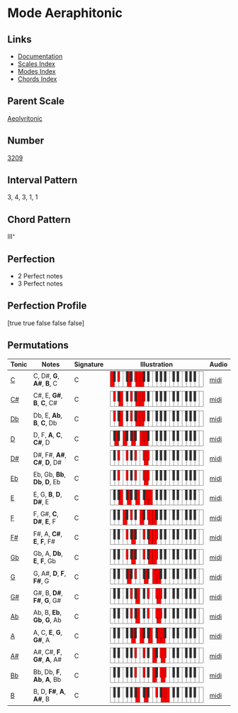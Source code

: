 # Mode Aeraphitonic

## Links

- [Documentation](index.md)
- [Scales Index](Scales.md)
- [Modes Index](Modes.md)
- [Chords Index](Chords.md)

## Parent Scale

[Aeolyritonic](ScaleAeolyritonic.md)

## Number

[3209](https://ianring.com/musictheory/scales/3209)

## Interval Pattern

3, 4, 3, 1, 1

## Chord Pattern

III⁺

## Perfection

- 2 Perfect notes
- 3 Perfect notes

## Perfection Profile

[true true false false false]

## Permutations

| Tonic | Notes | Signature | Illustration | Audio |
|-------|-------|-----------|--------------|-------|
| [C](ModeCNaturalAeraphitonic.md) | C, D#, **G**, **A#**, **B**, C | C | ![CNaturalAeraphitonic](ModeCNaturalAeraphitonic.png) | [midi](https://github.com/edipermadi/music/blob/main/docs/ModeCNaturalAeraphitonic.mid?raw=true) |
| [C#](ModeCSharpAeraphitonic.md) | C#, E, **G#**, **B**, **C**, C# | C | ![CSharpAeraphitonic](ModeCSharpAeraphitonic.png) | [midi](https://github.com/edipermadi/music/blob/main/docs/ModeCSharpAeraphitonic.mid?raw=true) |
| [Db](ModeDFlatAeraphitonic.md) | Db, E, **Ab**, **B**, **C**, Db | C | ![DFlatAeraphitonic](ModeDFlatAeraphitonic.png) | [midi](https://github.com/edipermadi/music/blob/main/docs/ModeDFlatAeraphitonic.mid?raw=true) |
| [D](ModeDNaturalAeraphitonic.md) | D, F, **A**, **C**, **C#**, D | C | ![DNaturalAeraphitonic](ModeDNaturalAeraphitonic.png) | [midi](https://github.com/edipermadi/music/blob/main/docs/ModeDNaturalAeraphitonic.mid?raw=true) |
| [D#](ModeDSharpAeraphitonic.md) | D#, F#, **A#**, **C#**, **D**, D# | C | ![DSharpAeraphitonic](ModeDSharpAeraphitonic.png) | [midi](https://github.com/edipermadi/music/blob/main/docs/ModeDSharpAeraphitonic.mid?raw=true) |
| [Eb](ModeEFlatAeraphitonic.md) | Eb, Gb, **Bb**, **Db**, **D**, Eb | C | ![EFlatAeraphitonic](ModeEFlatAeraphitonic.png) | [midi](https://github.com/edipermadi/music/blob/main/docs/ModeEFlatAeraphitonic.mid?raw=true) |
| [E](ModeENaturalAeraphitonic.md) | E, G, **B**, **D**, **D#**, E | C | ![ENaturalAeraphitonic](ModeENaturalAeraphitonic.png) | [midi](https://github.com/edipermadi/music/blob/main/docs/ModeENaturalAeraphitonic.mid?raw=true) |
| [F](ModeFNaturalAeraphitonic.md) | F, G#, **C**, **D#**, **E**, F | C | ![FNaturalAeraphitonic](ModeFNaturalAeraphitonic.png) | [midi](https://github.com/edipermadi/music/blob/main/docs/ModeFNaturalAeraphitonic.mid?raw=true) |
| [F#](ModeFSharpAeraphitonic.md) | F#, A, **C#**, **E**, **F**, F# | C | ![FSharpAeraphitonic](ModeFSharpAeraphitonic.png) | [midi](https://github.com/edipermadi/music/blob/main/docs/ModeFSharpAeraphitonic.mid?raw=true) |
| [Gb](ModeGFlatAeraphitonic.md) | Gb, A, **Db**, **E**, **F**, Gb | C | ![GFlatAeraphitonic](ModeGFlatAeraphitonic.png) | [midi](https://github.com/edipermadi/music/blob/main/docs/ModeGFlatAeraphitonic.mid?raw=true) |
| [G](ModeGNaturalAeraphitonic.md) | G, A#, **D**, **F**, **F#**, G | C | ![GNaturalAeraphitonic](ModeGNaturalAeraphitonic.png) | [midi](https://github.com/edipermadi/music/blob/main/docs/ModeGNaturalAeraphitonic.mid?raw=true) |
| [G#](ModeGSharpAeraphitonic.md) | G#, B, **D#**, **F#**, **G**, G# | C | ![GSharpAeraphitonic](ModeGSharpAeraphitonic.png) | [midi](https://github.com/edipermadi/music/blob/main/docs/ModeGSharpAeraphitonic.mid?raw=true) |
| [Ab](ModeAFlatAeraphitonic.md) | Ab, B, **Eb**, **Gb**, **G**, Ab | C | ![AFlatAeraphitonic](ModeAFlatAeraphitonic.png) | [midi](https://github.com/edipermadi/music/blob/main/docs/ModeAFlatAeraphitonic.mid?raw=true) |
| [A](ModeANaturalAeraphitonic.md) | A, C, **E**, **G**, **G#**, A | C | ![ANaturalAeraphitonic](ModeANaturalAeraphitonic.png) | [midi](https://github.com/edipermadi/music/blob/main/docs/ModeANaturalAeraphitonic.mid?raw=true) |
| [A#](ModeASharpAeraphitonic.md) | A#, C#, **F**, **G#**, **A**, A# | C | ![ASharpAeraphitonic](ModeASharpAeraphitonic.png) | [midi](https://github.com/edipermadi/music/blob/main/docs/ModeASharpAeraphitonic.mid?raw=true) |
| [Bb](ModeBFlatAeraphitonic.md) | Bb, Db, **F**, **Ab**, **A**, Bb | C | ![BFlatAeraphitonic](ModeBFlatAeraphitonic.png) | [midi](https://github.com/edipermadi/music/blob/main/docs/ModeBFlatAeraphitonic.mid?raw=true) |
| [B](ModeBNaturalAeraphitonic.md) | B, D, **F#**, **A**, **A#**, B | C | ![BNaturalAeraphitonic](ModeBNaturalAeraphitonic.png) | [midi](https://github.com/edipermadi/music/blob/main/docs/ModeBNaturalAeraphitonic.mid?raw=true) |
